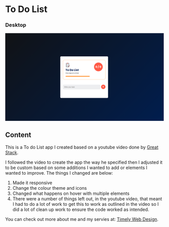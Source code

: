 # To Do List

### Desktop

![Preview Screenshot](images/preview-to-do-list.png)

## Content

This is a To do List app I created based on a youtube video done by [Great Stack](https://youtu.be/-oP7JK_rXUI?si=YtfyQ5bXFYwXOUqF).

I followed the video to create the app the way he specified then I adjusted it to be custom based on some additions I wanted to add or elements I wanted to improve. The things I changed are below:

1. Made it responsive
2. Change the colour theme and icons
3. Changed what happens on hover with multiple elements
4. There were a number of things left out, in the youtube video, that meant I had to do a lot of work to get this to work as outlined in the video so I did a lot of clean up work to ensure the code worked as intended.

You can check out more about me and my servies at: [Timely Web Design](https://www.timelywebdesign.com/).
